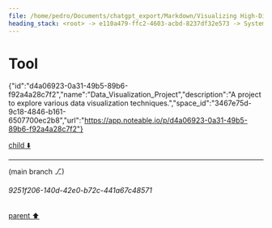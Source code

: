 ```yaml
---
file: /home/pedro/Documents/chatgpt_export/Markdown/Visualizing High-Dim Data Over Time.md
heading_stack: <root> -> e110a479-ffc2-4603-acbd-8237df32e573 -> System -> 7809300d-2e24-4429-a8c5-1f29ad85f9b2 -> System -> aaa2edfe-1989-493a-b69e-725783a32255 -> User -> 234b6612-41b7-4bfd-8027-9ecdc361bb01 -> Assistant -> 1. Animated Scatter Plots -> 2. Parallel Coordinates -> 3. Radial Layouts -> 4. Heatmaps -> 5. Glyph-based Techniques -> 6. Contour Plots -> 7. Network Graphs -> 8. Dimensionality Reduction + Animation -> 9. Small Multiples -> 10. Interactive Sliders -> aaa22307-4fa3-446b-9c7f-3f0538f60a97 -> User -> f81c7bf5-9c63-4fea-a261-1ea9c74b7383 -> Assistant -> d1413c97-d50f-47ea-9c76-d74385d4606a -> Tool
---
```

# Tool

{"id":"d4a06923-0a31-49b5-89b6-f92a4a28c7f2","name":"Data_Visualization_Project","description":"A project to explore various data visualization techniques.","space_id":"3467e75d-9c18-4846-b161-6507700ec2b8","url":"https://app.noteable.io/p/d4a06923-0a31-49b5-89b6-f92a4a28c7f2"}

[child ⬇️](#9251f206-140d-42e0-b72c-441a67c48571)

---

(main branch ⎇)
###### 9251f206-140d-42e0-b72c-441a67c48571
[parent ⬆️](#d1413c97-d50f-47ea-9c76-d74385d4606a)
